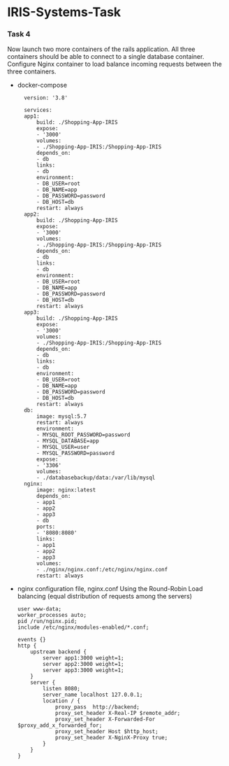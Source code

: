 # IRIS-Systems-Task

### Task 4
Now launch two more containers of the rails application. All three containers should be able to connect to a single database container. Configure Nginx container to load balance incoming requests between the three containers.

- docker-compose
  ```
    version: '3.8'

    services:
    app1:
        build: ./Shopping-App-IRIS
        expose:
        - '3000'
        volumes:
        - ./Shopping-App-IRIS:/Shopping-App-IRIS
        depends_on:
        - db
        links:
        - db
        environment:
        - DB_USER=root
        - DB_NAME=app
        - DB_PASSWORD=password
        - DB_HOST=db
        restart: always
    app2:
        build: ./Shopping-App-IRIS
        expose:
        - '3000'
        volumes:
        - ./Shopping-App-IRIS:/Shopping-App-IRIS
        depends_on:
        - db
        links:
        - db
        environment:
        - DB_USER=root
        - DB_NAME=app
        - DB_PASSWORD=password
        - DB_HOST=db
        restart: always
    app3:
        build: ./Shopping-App-IRIS
        expose:
        - '3000'
        volumes:
        - ./Shopping-App-IRIS:/Shopping-App-IRIS
        depends_on:
        - db
        links:
        - db
        environment:
        - DB_USER=root
        - DB_NAME=app
        - DB_PASSWORD=password
        - DB_HOST=db
        restart: always
    db:
        image: mysql:5.7
        restart: always
        environment:
        - MYSQL_ROOT_PASSWORD=password
        - MYSQL_DATABASE=app
        - MYSQL_USER=user
        - MYSQL_PASSWORD=password
        expose:
        - '3306'
        volumes:
        - ./databasebackup/data:/var/lib/mysql
    nginx:
        image: nginx:latest
        depends_on:
        - app1
        - app2
        - app3
        - db
        ports:
        - '8080:8080'
        links:
        - app1
        - app2
        - app3
        volumes:
        - ./nginx/nginx.conf:/etc/nginx/nginx.conf
        restart: always  
    ```
- nginx configuration file, nginx.conf
    Using the Round-Robin Load balancing (equal distribution of requests among the servers)
    ```
    user www-data;
    worker_processes auto;
    pid /run/nginx.pid;
    include /etc/nginx/modules-enabled/*.conf;

    events {}
    http {
        upstream backend {
            server app1:3000 weight=1;
            server app2:3000 weight=1;
            server app3:3000 weight=1;
        }
        server {
            listen 8080;
            server_name localhost 127.0.0.1;
            location / {
                proxy_pass  http://backend;
                proxy_set_header X-Real-IP $remote_addr;
                proxy_set_header X-Forwarded-For $proxy_add_x_forwarded_for;
                proxy_set_header Host $http_host;
                proxy_set_header X-NginX-Proxy true;
            }
        }
    }
    ```
 